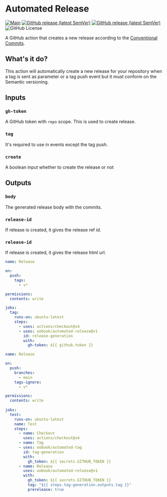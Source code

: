 # Automated Release

[![Main](https://img.shields.io/github/actions/workflow/status/oobook/automated-release/main.yml?label=build&logo=github-actions)](https://github.com/oobook/automated-release/actions?workflow=main)
[![GitHub release (latest SemVer)](https://img.shields.io/github/v/release/oobook/automated-release?label=release&logo=GitHub)](https://github.com/oobook/automated-release/releases)
[![GitHub release (latest SemVer)](https://img.shields.io/github/release-date/oobook/automated-release?label=release%20date&logo=GitHub)](https://github.com/oobook/automated-release/releases)
![GitHub License](https://img.shields.io/github/license/oobook/automated-release)

A GitHub action that creates a new release according to the [Conventional Commits](https://www.conventionalcommits.org/en/v1.0.0/#specification).

## What's it do?

This action will automatically create a new release for your repository when a tag is sent as parameter or a tag push event but it must conform on the Semantic versioning.

## Inputs

### `gh-token`

A GitHub token with `repo` scope. This is used to create release.

### `tag` 

It's required to use in events except the tag push.

### `create` 

A boolean input whether to create the release or not

## Outputs

### `body`

The generated release body with the commits.

### `release-id` 

If release is created, it gives the release ref id.

### `release-id` 

If release is created, it gives the release html url.

```yaml
name: Release

on:
  push:
    tags:
      - v*

permissions:
  contents: write

jobs:
  tag:
    runs-on: ubuntu-latest
    steps:
      - uses: actions/checkout@v4
      - uses: oobook/automated-release@v1
        id: release-generation
        with:
          gh-token: ${{ github.token }}
```
          
```yaml
name: Release

on:
  push:
    branches:
      - main
    tags-ignore:
      - v*

permissions:
  contents: write
  
jobs:
  test:
    runs-on: ubuntu-latest
    name: Test
    steps:
      - name: Checkout
        uses: actions/checkout@v4
      - name: Tag
      - uses: oobook/automated-tag
        id: tag-generation
        with:
          gh_token: ${{ secrets.GITHUB_TOKEN }}
      - name: Release
        uses: oobook/automated-release@v1
        with:
          gh_token: ${{ secrets.GITHUB_TOKEN }}
          tag: "${{ steps.tag-generation.outputs.tag }}"
          prerelease: true
```